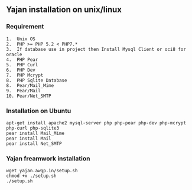 ## Yajan installation on unix/linux
### Requirement
    1.	Unix OS
    2.	PHP >= PHP 5.2 < PHP7.*
    3.	If database use in project then Install Mysql Client or oci8 for oracle
    4.	PHP Pear
    5.	PHP Curl
    6.	PHP Dev
    7.	PHP Mcrypt
    8.  PHP Sqlite Database
    8.	Pear/Mail_Mime
    9.	Pear/Mail
    10.	Pear/Net_SMTP

### Installation on Ubuntu
    apt-get install apache2 mysql-server php php-pear php-dev php-mcrypt php-curl php-sqlite3
    pear install Mail_Mime
    pear install Mail
    pear install Net_SMTP

### Yajan freamwork installation
    wget yajan.awgp.in/setup.sh
    chmod +x ./setup.sh
    ./setup.sh
